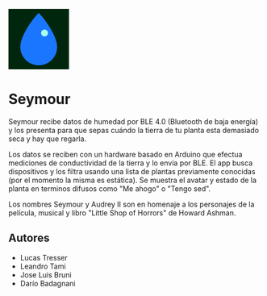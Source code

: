 ![Seymour Logo](Design/gota120.png)
# Seymour

Seymour recibe datos de humedad por BLE 4.0 (Bluetooth de baja energía) y los presenta para que sepas cuándo la tierra de tu planta esta demasiado seca y hay que regarla.

Los datos se reciben con un hardware basado en Arduino que efectua mediciones de conductividad de la tierra y lo envía por BLE. El app busca dispositivos y los filtra usando una lista de plantas previamente conocidas (por el momento la misma es estática). Se muestra el avatar y estado de la planta en terminos difusos como "Me ahogo" o "Tengo sed".

Los nombres Seymour y Audrey II son en homenaje a los personajes de la película, musical y libro "Little Shop of Horrors" de Howard Ashman.

## Autores

* Lucas Tresser
* Leandro Tami
* Jose Luis Bruni
* Darío Badagnani

